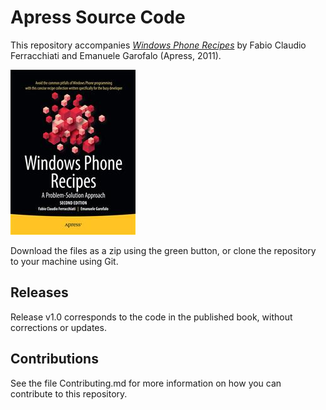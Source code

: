 # Apress Source Code

This repository accompanies [*Windows Phone Recipes*](http://www.apress.com/9781430241379) by Fabio Claudio Ferracchiati and Emanuele Garofalo (Apress, 2011).

![Cover image](9781430241379.jpg)

Download the files as a zip using the green button, or clone the repository to your machine using Git.

## Releases

Release v1.0 corresponds to the code in the published book, without corrections or updates.

## Contributions

See the file Contributing.md for more information on how you can contribute to this repository.
